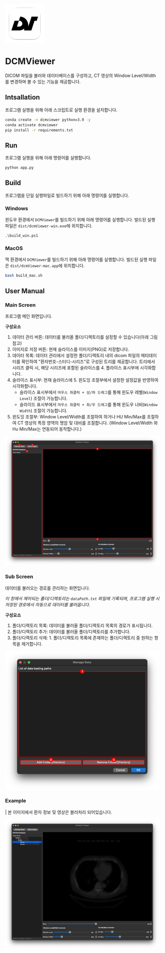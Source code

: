 ![DCMViewer Icon](source/thumbnail.png)

# DCMViewer

DICOM 파일을 불러와 데이터베이스를 구성하고, CT 영상의 Window Level/Width를 변경하며 볼 수 있는 기능을 제공합니다.

## Intsallation

프로그램 실행을 위해 아래 스크립트로 실행 환경을 설치합니다.

```bash
conda create -n dcmviewer python=3.9 -y
conda activate dcmviewer
pip install -r requirements.txt
```

## Run

프로그램 실행을 위해 아래 명령어를 실행합니다.

```bash
python app.py
```

## Build

프로그램을 단일 실행파일로 빌드하기 위해 아래 명령어를 실행합니다.

### Windows

윈도우 환경에서 `DCMViewer`를 빌드하기 위해 아래 명령어를 실행합니다.
빌드된 실행 파일은 `dist/dcmViewer-win.exe`에 위치합니다.

```ps
.\build_win.ps1
```

### MacOS

맥 환경에서 `DCMViewer`를 빌드하기 위해 아래 명령어를 실행합니다.
빌드된 실행 파일은 `dist/dcmViewer-mac.app`에 위치합니다.

```bash
bash build_mac.sh
```

## User Manual

### Main Screen

프로그램 메인 화면입니다.

**구성요소**

1. 데이터 관리 버튼: 데이터를 불러올 폴더/디렉토리를 설정할 수 있습니다(아래 그림 참고)
2. 이미지로 저장 버튼: 현재 슬라이스를 이미지(PNG)로 저장합니다.
3. 데이터 목록: 데이터 관리에서 설정한 폴더/디렉토리 내의 dicom 파일의 메타데이터를 확인하여 "환자번호-스터디-시리즈"로 구성된 트리를 제공합니다. 트리에서 시리즈 클릭 시, 해당 시리즈에 포함된 슬라이스를 4. 플라이스 표시부에 시각화합니다.
4. 슬라이스 표시부: 현재 슬라이스에 5. 윈도잉 조절부에서 설정한 설정값을 반영하여 시각화합니다.
    - 슬라이스 표시부에서 `마우스 좌클릭 + 상/하 드래그`를 통해 윈도우 레벨(`Window Level`) 조절이 가능합니다.
    - 슬라이드 표시부에서 `마우스 좌클릭 + 좌/우 드래그`를 통해 윈도우 너비(`Window Width`) 조절이 가능합니다.
5. 윈도잉 조절부: Window Level/Width를 조절하여 하거나 HU Min/Max를 조절하여 CT 영상의 특정 영역의 명암 및 대비를 조절합니다. (Window Level/Width 와 Hu Min/Max는 연동되어 동작합니다.)

![User Manual 1](source/figure1-ui-main.png)

### Sub Screen

데이터를 불러오는 경로를 관리하는 화면입니다.

_이 창에서 제어되는 폴더/디렉토리는 `dataPath.txt` 파일에 기록되며, 프로그램 실행 시 저장된 경로에서 자동으로 데이터를 불러옵니다._

**구성요소**

1. 폴더/디렉토리 목록: 데이터를 불러올 폴더/디렉토리 목록의 경로가 표시됩니다.
2. 폴더/디렉토리 추가: 데이터를 불러올 폴더/디렉토리를 추가합니다.
3. 폴더/디렉토리 삭제: 1. 폴더/디렉토리 목록에 존재하는 폴더/디렉토리 중 원하는 항목을 제거합니다.

![User Manual 2](source/figure2-ui-sub.png)

### Example

| 본 이미지에서 환자 정보 및 영상은 블러처리 되어있습니다.

![User Manual 3](source/figure3-example.png)
